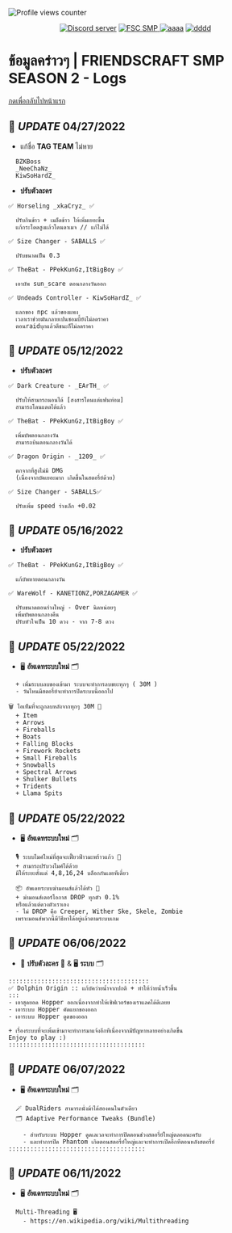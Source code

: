 ![Profile views counter](https://komarev.com/ghpvc/?username=pppekkungz&plastic&color=00E8FF)

<p align="center">
    <a href="https://discord.gg/9HFENuTPnm"><img src="https://img.shields.io/static/v1?style=for-the-badge&message=Discord&color=5865F2&logo=Discord&logoColor=FFFFFF&label=" alt="Discord server"/></a>
    <a href="https://www.youtube.com/hashtag/friendscraftsmp"><img src="https://img.shields.io/static/v1?style=for-the-badge&message=YouTube&color=FF0000&logo=YouTube&logoColor=FFFFFF&label=" alt="FSC SMP" />
    <a href="https://www.youtube.com/watch?v=UsnUbgpanw0"><img src="https://img.shields.io/static/v1?style=for-the-badge&message=Minecraft&color=62B47A&logo=Minecraft&logoColor=FFFFFF&label=" alt="aaaa" /></a>
    <a href="https://www.debian.org/"><img src="https://img.shields.io/static/v1?style=for-the-badge&message=Debian&color=A81D33&logo=Debian&logoColor=FFFFFF&label=" alt="dddd"></a>
  </p>
      

# ข้อมูลคร่าวๆ | FRIENDSCRAFT SMP SEASON 2 - Logs
[กดเพื่อกลับไปหน้าแรก](https://github.com/PPekKunGz/FriendsCraft-SMP-SS2/blob/main/FriendsCraftSMPInfo.md)

## 📢 *UPDATE* **04/27/2022**

- แก้ชื่อ **TAG TEAM** ไม่หาย
```
  BZKBoss
  _NeeChaNz_
  KiwSoHardZ_
```
- **ปรับตัวละคร**

`✅ Horseling _xkaCryz_ ✅`
```
  ปรับกินข้าว + เมล็ดข้าว ให้เพิ่มเยอะขึ้น
  แก้กระโดดสูงแล้วโดนดาเมจ // แก้ไม่ได้
```
`✅ Size Changer - SABALLS ✅`
```
  ปรับขนาดเป็น 0.3
```
`✅ TheBat - PPekKunGz,ItBigBoy ✅`
```
  เอาบัพ sun_scare ตอนกลางวันออก
```
`✅ Undeads Controller - KiwSoHardZ_ ✅`
```
  แลกของ npc แล้วของแพง
  เวลาเราช่วยมันกลายเปนซอมบี้ยังไม่ลดราคา
  ตอนraidบุกแล้วตีชนะก็ไม่ลดราคา
```
## 📢 *UPDATE* **05/12/2022**
- **ปรับตัวละคร**

`✅ Dark Creature - _EArTH_ ✅`
```
  ปรับให้สามารถนอนได้ [สงสารโดนแต่แฟนท่อม]
  สามารถโดนแดดได้แล้ว
```
`✅ TheBat - PPekKunGz,ItBigBoy ✅`
```
  เพิ่มบัพตอนกลางวัน
  สามารถบินตอนกลางวันได้
```
`✅ Dragon Origin - _1209_ ✅`
```
  ตกจากที่สูงไม่มี DMG
  (เนื่องจากบัคเยอะมาก เกิดขึ้นในสตอรี่ย์ด้วย)
```
`✅ Size Changer - SABALLS✅`
```
  ปรับเพิ่ม speed ร่างเล็ก +0.02
```
## 📢 *UPDATE* **05/16/2022**
- **ปรับตัวละคร**

`✅ TheBat - PPekKunGz,ItBigBoy ✅`
```
  แก้บัพหายตอนกลางวัน
```
`✅ WareWolf - KANETIONZ,PORZAGAMER ✅`
```
  ปรับขนาดตอนร่างใหญ่ - Over นิดหน่อยๆ
  เพิ่มบัพตอนกลางคืน
  ปรับหัวใจเป็น 10 ดวง - จาก 7-8 ดวง
```
## 📢 *UPDATE* **05/22/2022**
- 🖥️ **อัพเดทระบบใหม่** 🗂️
```
  + เพิ่มระบบลบของเข้ามา ระบบจะทำการลบขยะทุกๆ ( 30M )
  - วันไหนมีสตอรี่ย์จะทำการปิดระบบนี้ออกไป
  
🗑️ ไอเท็มที่จะถูกลบหลังจากทุกๆ 30M 🚮
  + Item
  + Arrows
  + Fireballs
  + Boats
  + Falling Blocks
  + Firework Rockets
  + Small Fireballs
  + Snowballs
  + Spectral Arrows
  + Shulker Bullets
  + Tridents
  + Llama Spits
```
## 📢 *UPDATE* **05/22/2022**
- 🖥️ **อัพเดทระบบใหม่** 🗂️

```
  🎙️ ระบบไมค์ใหม่ที่สุดจะเฟี้ยวฟ้าวมะพร้าวแก้ว 🎤
  + สามารถปรับวงไมค์ได้ด้วย
  มีให้ระยะตั้งแต่ 4,8,16,24 บล็อกกันเลยทีเดี่ยว

  📦 อัพเดทระบบฆ่ามอนส์แล้วได้หัว 🎁
  + ฆ่ามอนส์เตอร์โอกาส DROP ทุกตัว 0.1%
  หรือแล้วแต่ดวงตัวเราเอง
  - ไม่ DROP คือ Creeper, Wither Ske, Skele, Zombie
  เพราะมอนส์พวกนี้มีวิธีหาได้อยู่แล้วตามระบบเกม
```
## 📢 *UPDATE* **06/06/2022**
- 🧪 **ปรับตัวละคร** 🧪 & 🖥️ **ระบบ** 🗂️
    
```
:::::::::::::::::::::::::::::::::::::::
✅ Dolphin Origin :: แก้บัคว่ายน้ำจากปกติ + ทำให้ว่ายน้ำเร็วขึ้น
:::
- เอาสุดยอด Hopper ออกเนื่องจากทำให้เซิฟเวอร์ของเราแลคได้ดีเลยย
- เอาระบบ Hopper คัดแยกของออก
- เอาระบบ Hopper ดูดของออก

+ เรื่องระบบที่จะเพิ่มเข้ามาจะทำการมาแจ้งอีกทีเนื่องจากมีปัญหาหลายอย่างเกิดขึ้น
Enjoy to play :)
::::::::::::::::::::::::::::::::::::::
```
## 📢 *UPDATE* **06/07/2022**
- 🖥️ **อัพเดทระบบใหม่** 🗂️

```
  🪄 DualRiders สามารถนั่งม้าได้สองคนในตัวเดียว
  🗂️ Adaptive Performance Tweaks (Bundle)
    
    - สำหรับระบบ Hopper ดูดเลเวลจะทำการปิดตอนช่วงสตอรี่ย์ใหญ่ตลอดนะครับ
    - และทำการปิด Phantom เกิดตอนสตอรี่ย์ใหญ่และจะทำการเปิดอีกทีตอนหลังสตอรี่ย์
::::::::::::::::::::::::::::::::::::::
```
## 📢 *UPDATE* **06/11/2022**
- 🖥️ **อัพเดทระบบใหม่** 🗂️
    
```
  Multi-Threading 🖥️
    - https://en.wikipedia.org/wiki/Multithreading
```
